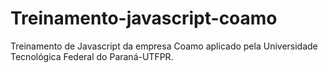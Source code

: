 # Treinamento-javascript-coamo

Treinamento de Javascript da empresa Coamo aplicado pela Universidade Tecnológica Federal do Paraná-UTFPR.